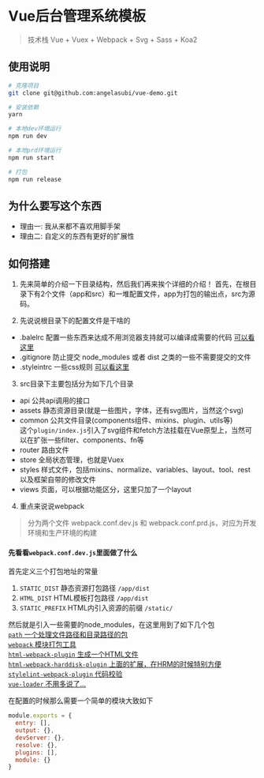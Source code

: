 # Vue后台管理系统模板

> 技术栈 Vue + Vuex + Webpack + Svg + Sass + Koa2

## 使用说明

``` bash
# 克隆项目
git clone git@github.com:angelasubi/vue-demo.git

# 安装依赖
yarn

# 本地dev环境运行
npm run dev

# 本地prd环境运行
npm run start

# 打包
npm run release
```


## 为什么要写这个东西
* 理由一: 我从来都不喜欢用脚手架
* 理由二: 自定义的东西有更好的扩展性


## 如何搭建
1. 先来简单的介绍一下目录结构，然后我们再来挨个详细的介绍！
首先，在根目录下有2个文件（app和src）和一堆配置文件，app为打包的输出点，src为源码。

2. 先说说根目录下的配置文件是干啥的
* .balelrc 配置一些东西来达成不用浏览器支持就可以编译成需要的代码 [可以看这里](https://github.com/babel/babel)
* .gitignore 防止提交 node_modules 或者 dist 之类的一些不需要提交的文件
* .styleintrc 一些css规则 [可以看这里](https://stylelint.io/user-guide/rules)

3. src目录下主要包括分为如下几个目录
 - api 公共api调用的接口
 - assets 静态资源目录(就是一些图片，字体，还有svg图片，当然这个svg)
 - common 公共文件目录(components组件、mixins、plugin、utils等)  
   这个`plugin/index.js`引入了svg组件和fetch方法挂载在Vue原型上，当然可以在扩张一些filter、components、fn等
 - router 路由文件
 - store 全局状态管理，也就是Vuex 
 - styles 样式文件，包括mixins、normalize、variables、layout、tool、rest以及框架自带的修改文件
 - views 页面，可以根据功能区分，这里只加了一个layout

4. 重点来说说webpack
> 分为两个文件 webpack.conf.dev.js 和 webpack.conf.prd.js，对应为开发环境和生产环境的构建

#### 先看看`webpack.conf.dev.js`里面做了什么  
首先定义三个打包地址的常量  
1. `STATIC_DIST` 静态资源打包路径 `/app/dist`
2. `HTML_DIST` HTML模板打包路径 `/app/dist`
3. `STATIC_PREFIX` HTML内引入资源的前缀 `/static/`

然后就是引入一些需要的node_modules，在这里用到了如下几个包  
[`path` 一个处理文件路径和目录路径的包](http://nodejs.cn/api/path.html)  
[`webpack` 模块打包工具](https://webpack.js.org/)  
[`html-webpack-plugin` 生成一个HTML文件](https://github.com/jantimon/html-webpack-plugin)  
[`html-webpack-harddisk-plugin` 上面的扩展，在HRM的时候特别方便](https://github.com/jantimon/html-webpack-harddisk-plugin)  
[`stylelint-webpack-plugin` 代码校验](https://github.com/webpack-contrib/stylelint-webpack-plugin)  
[`vue-loader` 不用多说了...](https://github.com/vuejs/vue-loader)  

在配置的时候那么需要一个简单的模块大致如下
```js
module.exports = {
  entry: [],
  output: {},
  devServer: {},
  resolve: {},
  plugins: [],
  module: {}
}
```